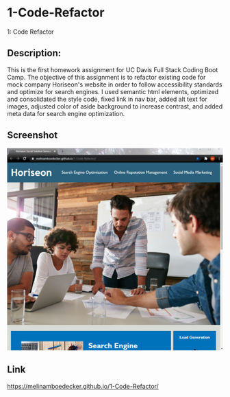 # 1-Code-Refactor
1: Code Refactor

## Description:
This is the first homework assignment for UC Davis Full Stack Coding Boot Camp.  The objective of this assignment is to refactor existing code for mock company Horiseon's website in order to follow accessibility standards and optimize for search engines. I used semantic html elements, optimized and consolidated the style code, fixed link in nav bar, added alt text for images, adjusted color of aside background to increase contrast, and added meta data for search engine optimization.  

## Screenshot
![Image](images/1-CodeRefactorScreenshot.png)

## Link
 https://melinamboedecker.github.io/1-Code-Refactor/
